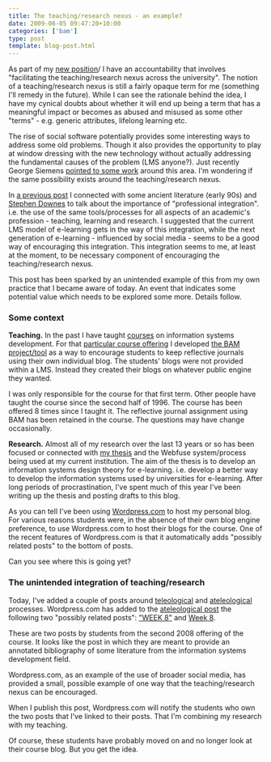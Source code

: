 ```yaml
---
title: The teaching/research nexus - an example?
date: 2009-06-05 09:47:20+10:00
categories: ['bam']
type: post
template: blog-post.html
---
```

As part of my [new position](/blog2/2009/08/20/elearning-and-innovation-specialist-report-1-4-20-august)/ I have an accountability that involves "facilitating the teaching/research nexus across the university". The notion of a teaching/research nexus is still a fairly opaque term for me (something I'll remedy in the future). While I can see the rationale behind the idea, I have my cynical doubts about whether it will end up being a term that has a meaningful impact or becomes as abused and misused as some other "terms" - e.g. generic attributes, lifelong learning etc.

The rise of social software potentially provides some interesting ways to address some old problems. Though it also provides the opportunity to play at window dressing with the new technology without actually addressing the fundamental causes of the problem (LMS anyone?). Just recently George Siemens [pointed to some work](http://www.elearnspace.org/blog/2009/06/04/investigating-the-application-of-social-software-to-support-networked-learning/) around this area. I'm wondering if the same possibility exists around the teaching/research nexus.

In [a previous post](/blog2/2009/04/29/integration-with-professional-lives-of-academics-why-industrial-e-learning-fails-and-why-post-industrial-might-work/) I connected with some ancient literature (early 90s) and [Stephen Downes](http://www.downes.ca/) to talk about the importance of "professional integration". i.e. the use of the same tools/processes for all aspects of an academic's profession - teaching, learning and research. I suggested that the current LMS model of e-learning gets in the way of this integration, while the next generation of e-learning - influenced by social media - seems to be a good way of encouraging this integration. This integration seems to me, at least at the moment, to be necessary component of encouraging the teaching/research nexus.

This post has been sparked by an unintended example of this from my own practice that I became aware of today. An event that indicates some potential value which needs to be explored some more. Details follow.

### Some context

**Teaching.** In the past I have taught [courses](http://webfuse.cqu.edu.au/Courses/2006/T2/COIS20025) on information systems development. For that [particular course offering](http://webfuse.cqu.edu.au/Courses/2006/T2/COIS20025) I developed [the BAM project/tool](/blog2/research/bam-blog-aggregation-management/) as a way to encourage students to keep reflective journals using their own individual blog. The students' blogs were not provided within a LMS. Instead they created their blogs on whatever public engine they wanted.

I was only responsible for the course for that first term. Other people have taught the course since the second half of 1996. The course has been offered 8 times since I taught it. The reflective journal assignment using BAM has been retained in the course. The questions may have change occasionally.

**Research.** Almost all of my research over the last 13 years or so has been focused or connected with [my thesis](/blog2/research/phd-thesis/) and the Webfuse system/process being used at my current institution. The aim of the thesis is to develop an information systems design theory for e-learning. i.e. develop a better way to develop the information systems used by universities for e-learning. After long periods of procrastination, I've spent much of this year I've been writing up the thesis and posting drafts to this blog.

As you can tell I've been using [Wordpress.com](http://wordpress.com) to host my personal blog. For various reasons students were, in the absence of their own blog engine preference, to use Wordpress.com to host their blogs for the course. One of the recent features of Wordpress.com is that it automatically adds "possibly related posts" to the bottom of posts.

Can you see where this is going yet?

### The unintended integration of teaching/research

Today, I've added a couple of posts around [teleological](/blog2/2009/06/05/teleological-design-definition-and-weaknesses/) and [ateleological](/blog2/2009/06/05/ateleological-processes-definition-and-weaknesses/) processes. Wordpress.com has added to the [ateleological post](/blog2/2009/06/05/ateleological-processes-definition-and-weaknesses/) the following two "possibly related posts": ["WEEK 8"](http://atamtej.wordpress.com/2008/10/01/week-8/) and [Week 8](http://mangat.wordpress.com/2008/10/01/week-8/).

These are two posts by students from the second 2008 offering of the course. It looks like the post in which they are meant to provide an annotated bibliography of some literature from the information systems development field.

Wordpress.com, as an example of the use of broader social media, has provided a small, possible example of one way that the teaching/research nexus can be encouraged.

When I publish this post, Wordpress.com will notify the students who own the two posts that I've linked to their posts. That I'm combining my research with my teaching.

Of course, these students have probably moved on and no longer look at their course blog. But you get the idea.